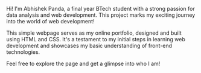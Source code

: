 Hi! I'm Abhishek Panda, a final year BTech student with a strong passion for data analysis and web development. This project marks my exciting journey into the world of web development!

This simple webpage serves as my online portfolio, designed and built using HTML and CSS. It's a testament to my initial steps in learning web development and showcases my basic understanding of front-end technologies.

Feel free to explore the page and get a glimpse into who I am!
